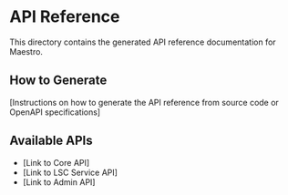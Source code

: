 
# API Reference

This directory contains the generated API reference documentation for Maestro.

## How to Generate

[Instructions on how to generate the API reference from source code or OpenAPI specifications]

## Available APIs

- [Link to Core API]
- [Link to LSC Service API]
- [Link to Admin API]
